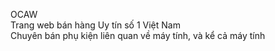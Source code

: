 OCAW  
Trang web bán hàng Uy tín số 1 Việt Nam  
Chuyên bán phụ kiện liên quan về máy tính, và kể cả máy tính  
